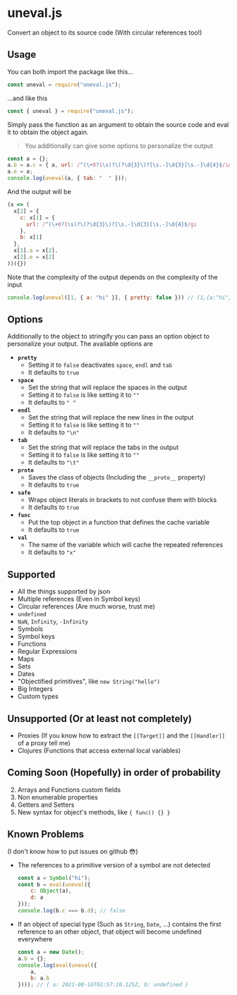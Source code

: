 
# uneval.js
Convert an object to its source code (With circular references too!)

## Usage
You can both import the package like this...
```js
const uneval = require("uneval.js");
```
...and like this
```js
const { uneval } = require("uneval.js");
```
Simply pass the function as an argument to obtain the source code and eval it to obtain the object again.
> You additionally can give some options to personalize the output
```js
const a = {};
a.b = a.c = { a, url: /^(\+0?1\s)?\(?\d{3}\)?[\s.-]\d{3}[\s.-]\d{4}$/ig };
a.e = a;
console.log(uneval(a, { tab: "  " }));
```
And the output will be
```js
(x => (
  x[2] = {
    c: x[1] = {
      url: /^(\+0?1\s)?\(?\d{3}\)?[\s.-]\d{3}[\s.-]\d{4}$/gi
    },
    b: x[1]
  },
  x[1].a = x[2],
  x[2].e = x[2]
))({})
```
Note that the complexity of the output depends on the complexity of the input
```js
console.log(uneval([1, { a: "hi" }], { pretty: false })) // [1,{a:"hi"}]
```

## Options
Additionally to the object to stringify you can pass an option object to personalize your output.
The available options are
- **`pretty`**
    - Setting it to `false` deactivates `space`, `endl` and `tab`
    - It defaults to `true`
- **`space`**
    - Set the string that will replace the spaces in the output
    - Setting it to `false` is like setting it to `""`
    - It defaults to `" "`
- **`endl`**
    - Set the string that will replace the new lines in the output
    - Setting it to `false` is like setting it to `""`
    - It defaults to `"\n"`
- **`tab`**
    - Set the string that will replace the tabs in the output
    - Setting it to `false` is like setting it to `""`
    - It defaults to `"\t"`
- **`proto`**
    - Saves the class of objects (Including the `__proto__` property)
    - It defaults to `true`
- **`safe`**
    - Wraps object literals in brackets to not confuse them with blocks
    - It defaults to `true`
- **`func`**
    - Put the top object in a function that defines the cache variable
    - It defaults to `true`
- **`val`**
    - The name of the variable which will cache the repeated references
    - It defaults to `"x"`

## Supported
- All the things supported by json
- Multiple references (Even in Symbol keys)
- Circular references (Are much worse, trust me)
- `undefined`
- `NaN`, `Infinity`, `-Infinity`
- Symbols
- Symbol keys
- Functions
- Regular Expressions
- Maps
- Sets
- Dates
- "Objectified primitives", like `new String("hello")`
- Big Integers
- Custom types

## Unsupported (Or at least not completely)
- Proxies (If you know how to extract the `[[Target]]` and the `[[Handler]]` of a proxy tell me)
- Clojures (Functions that access external local variables)

## Coming Soon (Hopefully) in order of probability
2. Arrays and Functions custom fields
3. Non enumerable properties
4. Getters and Setters
5. New syntax for object's methods, like `{ func() {} }`

## Known Problems
(I don't know how to put issues on github 😳)
- The references to a primitive version of a symbol are not detected
    ```js
    const a = Symbol("hi");
    const b = eval(uneval({
        c: Object(a),
        d: a
    }));
    console.log(b.c === b.d); // false
    ```
- If an object of special type (Such as `String`, `Date`, ...) contains the first reference to an other object, that object will become undefined everywhere
    ```js
    const a = new Date();
    a.b = {};
    console.log(eval(uneval({
        a,
        b: a.b
    }))); // { a: 2021-08-16T02:57:10.125Z, b: undefined }
    ```